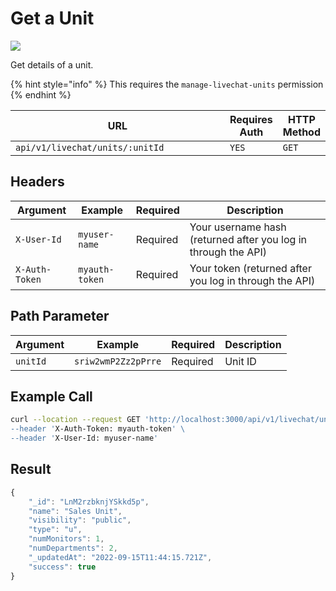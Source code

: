 # Get a Unit

![](../../../../../../../.gitbook/assets/enterprise.jpg)

Get details of a unit.

{% hint style="info" %}
This requires the `manage-livechat-units` permission
{% endhint %}

<table><thead><tr><th width="342.3333333333333">URL</th><th>Requires Auth</th><th>HTTP Method</th></tr></thead><tbody><tr><td><code>api/v1/livechat/units/:unitId</code></td><td><code>YES</code></td><td><code>GET</code></td></tr></tbody></table>

## Headers

| Argument       | Example        | Required | Description                                                    |
| -------------- | -------------- | -------- | -------------------------------------------------------------- |
| `X-User-Id`    | `myuser-name`  | Required | Your username hash (returned after you log in through the API) |
| `X-Auth-Token` | `myauth-token` | Required | Your token (returned after you log in through the API)         |

## Path Parameter

| Argument | Example             | Required | Description |
| -------- | ------------------- | -------- | ----------- |
| `unitId` | `sriw2wmP2Zz2pPrre` | Required | Unit ID     |

## Example Call

```bash
curl --location --request GET 'http://localhost:3000/api/v1/livechat/units/sriw2wmP2Zz2pPrre \
--header 'X-Auth-Token: myauth-token' \
--header 'X-User-Id: myuser-name'
```

## Result

```javascript
{
    "_id": "LnM2rzbknjYSkkd5p",
    "name": "Sales Unit",
    "visibility": "public",
    "type": "u",
    "numMonitors": 1,
    "numDepartments": 2,
    "_updatedAt": "2022-09-15T11:44:15.721Z",
    "success": true
}
```
